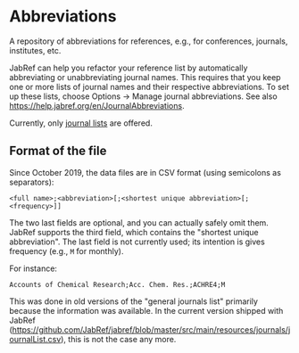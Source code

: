 # Abbreviations

A repository of abbreviations for references, e.g., for conferences, journals, institutes, etc.

JabRef can help you refactor your reference list by automatically abbreviating or unabbreviating journal names.
This requires that you keep one or more lists of journal names and their respective abbreviations.
To set up these lists, choose Options -> Manage journal abbreviations.
See also <https://help.jabref.org/en/JournalAbbreviations>.

Currently, only [journal lists](journals/) are offered.

## Format of the file

Since October 2019, the data files are in CSV format (using semicolons as separators):

    <full name>;<abbreviation>[;<shortest unique abbreviation>[;<frequency>]]

The two last fields are optional, and you can actually safely omit them.
JabRef supports the third field, which contains the "shortest unique abbreviation".
The last field is not currently used; its intention is gives frequency (e.g., `M` for monthly).

For instance:

    Accounts of Chemical Research;Acc. Chem. Res.;ACHRE4;M

This was done in old versions of the "general journals list" primarily because the information was available.
In the current version shipped with JabRef (<https://github.com/JabRef/jabref/blob/master/src/main/resources/journals/journalList.csv>), this is not the case any more.
